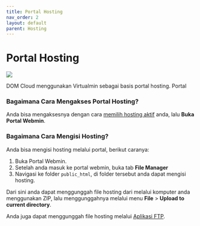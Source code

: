 ```yaml
---
title: Portal Hosting
nav_order: 2
layout: default
parent: Hosting
---
```



# Portal Hosting

![](https://www.virtualmin.com/images/carousel-screenshots/virtual-server-options.png)

DOM Cloud menggunakan Virtualmin sebagai basis portal hosting. Portal

### Bagaimana Cara Mengakses Portal Hosting?

Anda bisa mengaksesnya dengan cara [memilih hosting aktif](https://portal.dom.my.id/user/hosting) anda, lalu **Buka Portal Webmin**.

### Bagaimana Cara Mengisi Hosting?

Anda bisa mengisi hosting melalui portal, berikut caranya:

1. Buka Portal Webmin.
2. Setelah anda masuk ke portal webmin, buka tab **File Manager**
3. Navigasi ke folder `public_html`, di folder tersebut anda dapat mengisi hosting.

Dari sini anda dapat menggunggah file hosting dari melalui komputer anda menggunakan ZIP, lalu menggunggahnya melalui menu **File** > **Upload to current directory**.

Anda juga dapat menggunggah file hosting melalui [Aplikasi FTP](ftp.md).


